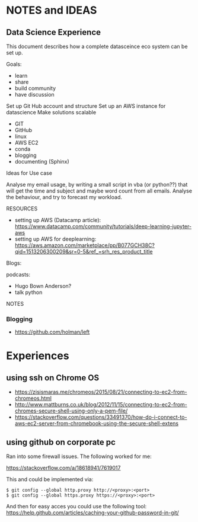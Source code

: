 # NOTES and IDEAS

## Data Science Experience

This document describes how a complete datasceince eco system can be set up.

Goals:
- learn
- share
- build community
- have discussion


Set up Git Hub account and structure
Set up an AWS instance for datascience
Make solutions scalable


* GIT
* GitHub
* linux
* AWS EC2
* conda
* blogging
* documenting (Sphinx)

Ideas for Use case

Analyse my email usage, by writing a small script in vba (or python??) that will
get the time and subject and maybe word count from all emails.
Analyse the behaviour, and try to forecast my workload.


RESOURCES
* setting up AWS (Datacamp article): <https://www.datacamp.com/community/tutorials/deep-learning-jupyter-aws>
* setting up AWS for deeplearning: <https://aws.amazon.com/marketplace/pp/B077GCH38C?qid=1513206300209&sr=0-5&ref_=srh_res_product_title>


Blogs:

podcasts:
* Hugo Bown Anderson?
* talk python



NOTES

### Blogging
* https://github.com/holman/left



# Experiences

## using ssh on Chrome OS

* https://zisismaras.me/chromeos/2015/08/21/connecting-to-ec2-from-chromeos.html
* http://www.mattburns.co.uk/blog/2012/11/15/connecting-to-ec2-from-chromes-secure-shell-using-only-a-pem-file/
* https://stackoverflow.com/questions/33491370/how-do-i-connect-to-aws-ec2-server-from-chromebook-using-the-secure-shell-extens


## using github on corporate pc
Ran into some firewall issues.
The following worked for me:


<https://stackoverflow.com/a/18618941/7619017>

This and could be implemented via:

```
$ git config --global http.proxy http://<proxy>:<port>
$ git config --global https.proxy https://<proxy>:<port>
```

And then for easy acces you could use the following tool:
<https://help.github.com/articles/caching-your-github-password-in-git/>
